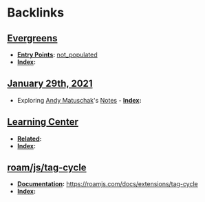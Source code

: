 
# Backlinks
## [Evergreens](<Evergreens.md>)
- **[Entry Points](<Entry Points.md>):** [not_populated](<not_populated.md>)
- **[Index](<Index.md>):**

## [January 29th, 2021](<January 29th, 2021.md>)
- Exploring [Andy Matuschak](<Andy Matuschak.md>)'s [Notes](https://notes.andymatuschak.org/)
            - **[Index](<Index.md>):**

## [Learning Center](<Learning Center.md>)
- **[Related](<Related.md>):**
- **[Index](<Index.md>):**

## [roam/js/tag-cycle](<roam/js/tag-cycle.md>)
- **[Documentation](<Documentation.md>):** https://roamjs.com/docs/extensions/tag-cycle
- **[Index](<Index.md>):**

